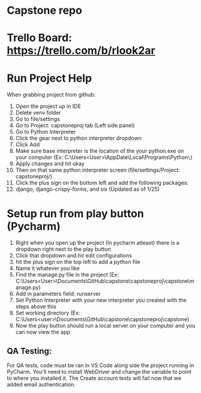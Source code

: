 # Capstone repo
# Trello Board: https://trello.com/b/rlook2ar

# Run Project Help
When grabbing project from github:
1) Open the project up in IDE
2) Delete venv folder
3) Go to file/settings
4) Go to Project: capstoneproj tab (Left side panel)
5) Go to Python Interpreter
6) Click the gear next to python interpreter dropdown
7) Click Add
8) Make sure base interpreter is the location of the your python.exe on your computer (Ex: C:\Users\<User>\AppDate\Local\Programs\Python`\`)
9) Apply changes and hit okay
10) Then on that same python interpreter screen (file/settings/Project: capstoneproj/)
11) Click the plus sign on the bottom left and add the following packages:
12) django, django-crispy-forms, and six (Updated as of 1/25)

# Setup run from play button (Pycharm)
1) Right when you open up the project (In pycharm atleast) there is a dropdown right next to the play button
2) Click that dropdown and hit edit configurations
3) hit the plus sign on the top left to add a python file
4) Name it whatever you like
5) Find the manage.py file in the project (Ex: C:\Users\<User>\Documents\GitHub\capstone\capstoneproj\capstone\manage.py)
6) Add in parameters field: runserver
7) Set Python Interpreter with your new interpreter you created with the steps above this
8) Set working directory (Ex: C:\Users\<user>\Documents\GitHub\capstone\capstoneproj\capstone)
9) Now the play button should run a local server on your computer and you can now view the app

## QA Testing: 
For QA tests, code must be ran in VS Code along side the project running in PyCharm. You'll need to install WebDriver and change the variable to point to where you installed it. The Create account tests will fail now that we added email authentication.

